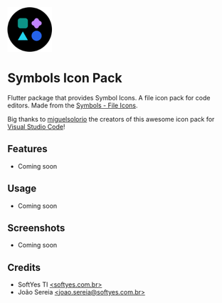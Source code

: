 <img width="100" height="100" src="./readme/logo.png" alt="app logo">

# Symbols Icon Pack

Flutter package that provides Symbol Icons. A file icon pack for code editors. Made from the [Symbols - File Icons](https://www.figma.com/file/HYLMyRbIdSbIJQlqnd9pSN/Symbols---File-Icons?node-id=20521%3A84115&t=PyBzZOlVG5TXyEdx-1).

Big thanks to [miguelsolorio](https://github.com/miguelsolorio) the creators of this awesome icon pack for [Visual Studio Code](https://github.com/miguelsolorio/vscode-symbols)!

## Features

* Coming soon

## Usage

* Coming soon

## Screenshots

* Coming soon

## Credits

* SoftYes TI [\<softyes.com.br\>](https://softyes.com.br)
* João Sereia [\<joao.sereia@softyes.com.br\>](mailto:joao.sereia@softyes.com.br)
